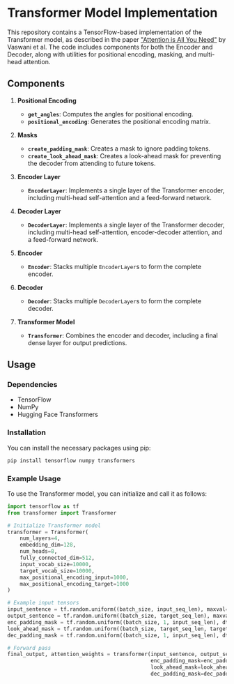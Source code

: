 # Transformer Model Implementation

This repository contains a TensorFlow-based implementation of the Transformer model, as described in the paper ["Attention is All You Need"](https://arxiv.org/abs/1706.03762) by Vaswani et al. The code includes components for both the Encoder and Decoder, along with utilities for positional encoding, masking, and multi-head attention.

## Components

1. **Positional Encoding**
   - **`get_angles`**: Computes the angles for positional encoding.
   - **`positional_encoding`**: Generates the positional encoding matrix.

2. **Masks**
   - **`create_padding_mask`**: Creates a mask to ignore padding tokens.
   - **`create_look_ahead_mask`**: Creates a look-ahead mask for preventing the decoder from attending to future tokens.

3. **Encoder Layer**
   - **`EncoderLayer`**: Implements a single layer of the Transformer encoder, including multi-head self-attention and a feed-forward network.

4. **Decoder Layer**
   - **`DecoderLayer`**: Implements a single layer of the Transformer decoder, including multi-head self-attention, encoder-decoder attention, and a feed-forward network.

5. **Encoder**
   - **`Encoder`**: Stacks multiple `EncoderLayer`s to form the complete encoder.

6. **Decoder**
   - **`Decoder`**: Stacks multiple `DecoderLayer`s to form the complete decoder.

7. **Transformer Model**
   - **`Transformer`**: Combines the encoder and decoder, including a final dense layer for output predictions.

## Usage

### Dependencies

- TensorFlow
- NumPy
- Hugging Face Transformers

### Installation

You can install the necessary packages using pip:

```bash
pip install tensorflow numpy transformers
```

### Example Usage

To use the Transformer model, you can initialize and call it as follows:

```python
import tensorflow as tf
from transformer import Transformer

# Initialize Transformer model
transformer = Transformer(
    num_layers=4,
    embedding_dim=128,
    num_heads=8,
    fully_connected_dim=512,
    input_vocab_size=10000,
    target_vocab_size=10000,
    max_positional_encoding_input=1000,
    max_positional_encoding_target=1000
)

# Example input tensors
input_sentence = tf.random.uniform((batch_size, input_seq_len), maxval=input_vocab_size, dtype=tf.int32)
output_sentence = tf.random.uniform((batch_size, target_seq_len), maxval=target_vocab_size, dtype=tf.int32)
enc_padding_mask = tf.random.uniform((batch_size, 1, input_seq_len), dtype=tf.float32)
look_ahead_mask = tf.random.uniform((batch_size, target_seq_len, target_seq_len), dtype=tf.float32)
dec_padding_mask = tf.random.uniform((batch_size, 1, input_seq_len), dtype=tf.float32)

# Forward pass
final_output, attention_weights = transformer(input_sentence, output_sentence, training=True, 
                                              enc_padding_mask=enc_padding_mask, 
                                              look_ahead_mask=look_ahead_mask, 
                                              dec_padding_mask=dec_padding_mask)
```
